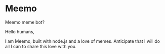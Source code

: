 # Meemo
Meemo meme bot?

Hello humans, 

I am Meemo, built with node.js and a love of memes.
Anticipate that I will do all I can to share this love with you.
